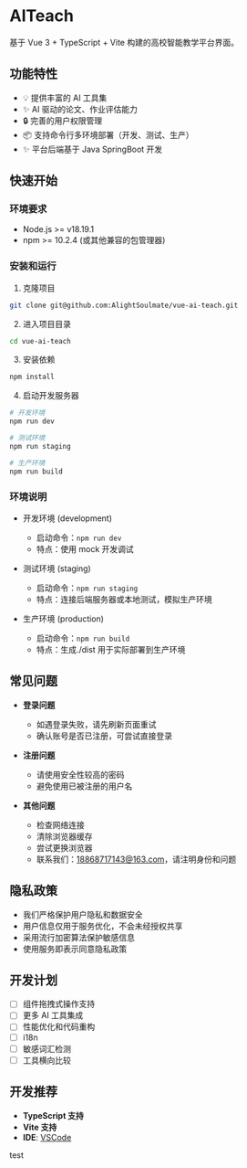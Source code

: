 # AITeach

基于 Vue 3 + TypeScript + Vite 构建的高校智能教学平台界面。

## 功能特性

- 💡 提供丰富的 AI 工具集
- ✨ AI 驱动的论文、作业评估能力
- 🔒 完善的用户权限管理
- 📦 支持命令行多环境部署（开发、测试、生产）
- ✨ 平台后端基于 Java SpringBoot 开发

## 快速开始

### 环境要求

- Node.js >= v18.19.1
- npm >= 10.2.4 (或其他兼容的包管理器)

### 安装和运行

1. 克隆项目

```bash
git clone git@github.com:AlightSoulmate/vue-ai-teach.git
```

2. 进入项目目录

```bash
cd vue-ai-teach
```

3. 安装依赖

```bash
npm install
```

4. 启动开发服务器

```bash
# 开发环境
npm run dev

# 测试环境
npm run staging

# 生产环境
npm run build
```

### 环境说明

- 开发环境 (development)

  - 启动命令：`npm run dev`
  - 特点：使用 mock 开发调试

- 测试环境 (staging)

  - 启动命令：`npm run staging`
  - 特点：连接后端服务器或本地测试，模拟生产环境

- 生产环境 (production)
  - 启动命令：`npm run build`
  - 特点：生成./dist 用于实际部署到生产环境

## 常见问题

- **登录问题**

  - 如遇登录失败，请先刷新页面重试
  - 确认账号是否已注册，可尝试直接登录

- **注册问题**

  - 请使用安全性较高的密码
  - 避免使用已被注册的用户名

- **其他问题**
  - 检查网络连接
  - 清除浏览器缓存
  - 尝试更换浏览器
  - 联系我们：18868717143@163.com，请注明身份和问题

## 隐私政策

- 我们严格保护用户隐私和数据安全
- 用户信息仅用于服务优化，不会未经授权共享
- 采用流行加密算法保护敏感信息
- 使用服务即表示同意隐私政策

## 开发计划

- [ ] 组件拖拽式操作支持
- [ ] 更多 AI 工具集成
- [ ] 性能优化和代码重构
- [ ] i18n
- [ ] 敏感词汇检测
- [ ] 工具横向比较

## 开发推荐

- **TypeScript 支持**
- **Vite 支持**
- **IDE**: [VSCode](https://code.visualstudio.com/)

test